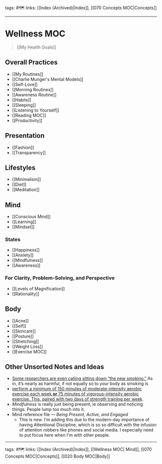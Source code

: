 tags: #🗺️
links: [[Index (Archived)|Index]], [[070 Concepts MOC|Concepts]]
___
# Wellness MOC
> [[My Health Goals]]
## Overall Practices
- [[My Routines]]
-  [[Charlie Munger's Mental Models]]
- [[Self-Love]]
- [[Morning Routines]]
-  [[Awareness Routine]]
-  [[Habits]]
-  [[Sleeping]]
- [[Listening to Yourself]]
- [[Reading MOC]]
- [[Productivity]]
## Presentation
- [[Fashion]]
- [[Transparency]]
## Lifestyles
- [[Minimalism]]
- [[Diet]]
- [[Meditation]]

## Mind
- [[Conscious Mind]]
- [[Learning]]
- [[Mindset]]
### States
- [[Happiness]]
- [[Anxiety]]
- [[Mindfulness]]
- [[Awareness]]
### For Clarity, Problem-Solving, and Perspective
- [[Levels of Magnification]]
- [[Rationality]]
## Body
- [[Acne]]
- [[Self]]
- [[Skincare]]
- [[Posture]]
- [[Stretching]]
- [[Weight Loss]]
- [[Exercise MOC]]
## Other Unsorted Notes and Ideas
- [Some researchers are even calling sitting down “the new smoking.”](https://www.betterhealth.vic.gov.au/health/healthyliving/the-dangers-of-sitting#:~:text=Sitting%20or%20lying%20down%20for,physical%20activity%20in%20your%20day.) As in, it’s nearly as harmful, if not equally so to your body as smoking is
- [perform a minimum of 150 minutes of moderate-intensity aerobic exercise each week **or** 75 minutes of vigorous-intensity aerobic exercise. This, paired with two days of strength training per week](https://www.cdc.gov/physicalactivity/basics/adults/index.htm).
- *Mindfulness* is really just being present, ie observing and noticing things. People lump too much into it.
- Mind reference file — *Being Present, Active, and Engaged*
  - This is new. I'm adding this due to the modern-day importance of having Attentional Discipline, which is so so difficult with the infusion of attention robbers like phones and social media. I especially need to put focus here when I'm with other people.
    
---
tags: #🗺️
links: [[Index (Archived)|Index]], [[Wellness MOC| Mind]], [[070 Concepts MOC|Concepts]], [[020 Body MOC|Body]]